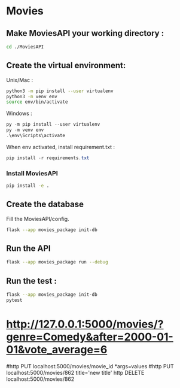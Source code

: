 # Movies

## Make MoviesAPI your working directory :
```bash
cd ./MoviesAPI
```


## Create the virtual environment: 

Unix/Mac : 

```bash
python3 -m pip install --user virtualenv
python3 -m venv env
source env/bin/activate
```

Windows : 

```powershell
py -m pip install --user virtualenv
py -m venv env
.\env\Scripts\activate
```

When env activated, install requirement.txt :
```powershell
pip install -r requirements.txt
```

### Install MoviesAPI
```bash
pip install -e .
```

## Create the database 

Fill the MoviesAPI/config.

```bash
flask --app movies_package init-db        
```
## Run the API
```bash
flask --app movies_package run --debug    
```

## Run the test : 
```bash
flask --app movies_package init-db
pytest
```

# http://127.0.0.1:5000/movies/?genre=Comedy&after=2000-01-01&vote_average=6
#http PUT localhost:5000/movies/movie_id *args=values
#http PUT localhost:5000/movies/862 title='new title'
http DELETE localhost:5000/movies/862